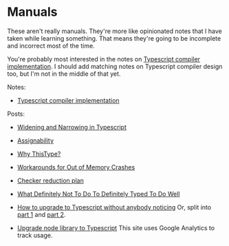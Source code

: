 # Manuals

These aren't really manuals. They're more like opinionated notes that
I have taken while learning something. That means they're going to be
incomplete and incorrect most of the time.

You're probably most interested in the notes on
[Typescript compiler implementation](Typescript-compiler-implementation.md).
I should add matching notes on Typescript compiler design too, but I'm
not in the middle of that yet.

Notes:

 * [Typescript compiler implementation](Typescript-compiler-implementation.md)

Posts:

 * [Widening and Narrowing in Typescript](Widening-and-Narrowing-in-Typescript.md)
 * [Assignability](Assignability.md)
 * [Why ThisType?](Why-ThisType.md)
 * [Workarounds for Out of Memory Crashes](Workarounds-for-Out-of-Memory-Crashes.md)
 * [Checker reduction plan](Checker-reduction-plan.md)
 * [What Definitely Not To Do To Definitely Typed To Do Well](Definitely-Typed-rotation.md)


 * [How to upgrade to Typescript without anybody noticing](How-to-upgrade-to-Typescript-without-anybody-noticing.md)
   Or, split into [part 1](How-to-upgrade-to-Typescript-without-anybody-noticing-part-1.md) and [part 2](How-to-upgrade-to-Typescript-without-anybody-noticing-part-2.md).
 * [Upgrade node library to Typescript](Upgrade-node-library-to-Typescript.md)
This site uses Google Analytics to track usage.
